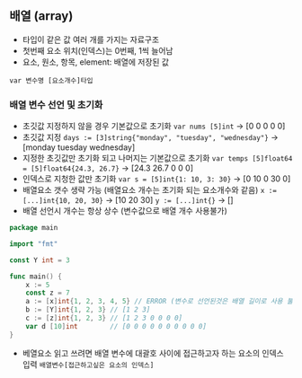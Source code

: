 ## 배열 (array)
- 타입이 같은 값 여러 개를 가지는 자료구조
- 첫번째 요소 위치(인덱스)는 0번째, 1씩 늘어남
- 요소, 원소, 항목, element: 배열에 저장된 값

`var 변수명 [요소개수]타입`

### 배열 변수 선언 및 초기화
- 초깃값 지정하지 않을 경우 기본값으로 초기화
`var nums [5]int` -> [0 0 0 0 0]
- 초깃값 지정
`days := [3]string{"monday", "tuesday", "wednesday"}` -> [monday tuesday wednesday]
- 지정한 초깃값만 초기화 되고 나머지는 기본값으로 초기화
`var temps [5]float64 = [5]float64{24.3, 26.7}` -> [24.3 26.7 0 0 0]
- 인덱스로 지청한 값만 초기화
`var s = [5]int{1: 10, 3: 30}` -> [0 10 0 30 0]
- 배열요소 갯수 생략 가능 (배열요소 개수는 초기화 되는 요소개수와 같음)
`x := [...]int{10, 20, 30}` ->  [10 20 30]
`y := [...]int{}` -> []
- 배열 선언시 개수는 항상 상수 (변수값으로 배열 개수 사용불가)
```go
package main

import "fmt"

const Y int = 3

func main() {
	x := 5
	const z = 7
	a := [x]int{1, 2, 3, 4, 5} // ERROR (변수로 선언된것은 배열 길이로 사용 불가)
	b := [Y]int{1, 2, 3} // [1 2 3]
	c := [z]int{1, 2, 3} // [1 2 3 0 0 0 0]
	var d [10]int        // [0 0 0 0 0 0 0 0 0 0]
}
```
- 베열요소 읽고 쓰려면 배열 변수에 대괄호 사이에 접근하고자 하는 요소의 인덱스 입력
`배열변수[접근하고싶은 요소의 인덱스]`